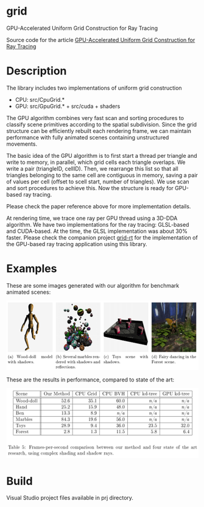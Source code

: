 # grid
GPU-Accelerated Uniform Grid Construction for Ray Tracing

Source code for the article [GPU-Accelerated Uniform Grid Construction for Ray Tracing](http://www.dbd.puc-rio.br/depto_informatica/09_14_ivson.pdf)

# Description

The library includes two implementations of uniform grid construction
* CPU: src/CpuGrid.*
* GPU: src/GpuGrid.* + src/cuda + shaders

The GPU algorithm combines very fast scan and sorting procedures to classify scene primitives according to the spatial subdivision. Since the grid structure can be efficiently rebuilt each rendering frame, we can maintain performance with fully animated scenes containing unstructured movements.

The basic idea of the GPU algorithm is to first start a thread per triangle and write to memory, in parallel, which grid cells each triangle overlaps. We write a pair (triangleID, cellID). Then, we rearrange this list so that all triangles belonging to the same cell are contiguous in memory, saving a pair of values per cell (offset to scell start, number of triangles). We use scan and sort procedures to achieve this. Now the structure is ready for GPU-based ray tracing. 

Please check the paper reference above for more implementation details.

At rendering time, we trace one ray per GPU thread using a 3D-DDA algorithm. We have two implementations for the ray tracing: GLSL-based and CUDA-based. At the time, the GLSL implementation was about 30% faster. Please check the companion project [grid-rt](https://github.com/potato3d/grid-rt) for the implementation of the GPU-based ray tracing application using this library.

# Examples

These are some images generated with our algorithm for benchmark animated scenes:

![scenes](https://github.com/potato3d/grid/blob/main/imgs/scenes.png "Animated scenes")

These are the results in performance, compared to state of the art:

![speed](https://github.com/potato3d/grid/blob/main/imgs/speed.png "Performance results")

# Build

Visual Studio project files available in prj directory.
